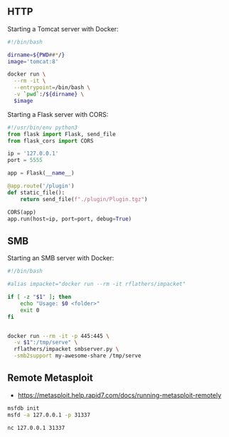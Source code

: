 ## HTTP

Starting a Tomcat server with Docker:

```bash
#!/bin/bash

dirname=${PWD##*/}
image='tomcat:8'

docker run \
  --rm -it \
  --entrypoint=/bin/bash \
  -v `pwd`:/${dirname} \
  $image
```

Starting a Flask server with CORS:

```python
#!/usr/bin/env python3
from flask import Flask, send_file
from flask_cors import CORS

ip = '127.0.0.1'
port = 5555

app = Flask(__name__)

@app.route('/plugin')
def static_file():
    return send_file(f"./plugin/Plugin.tgz")

CORS(app)
app.run(host=ip, port=port, debug=True)
```


## SMB

Starting an SMB server with Docker:

```bash
#!/bin/bash

#alias impacket="docker run --rm -it rflathers/impacket"

if [ -z "$1" ]; then
    echo "Usage: $0 <folder>"
    exit 0
fi


docker run --rm -it -p 445:445 \
  -v $1":/tmp/serve" \
  rflathers/impacket smbserver.py \
  -smb2support my-awesome-share /tmp/serve
```

## Remote Metasploit

- https://metasploit.help.rapid7.com/docs/running-metasploit-remotely

```bash
msfdb init
msfd -a 127.0.0.1 -p 31337

nc 127.0.0.1 31337
```

